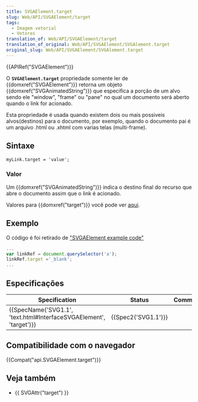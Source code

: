 ```yaml
---
title: SVGAElement.target
slug: Web/API/SVGAElement/target
tags:
  - Imagem vetorial
  - Vetores
translation_of: Web/API/SVGAElement/target
translation_of_original: Web/API/SVGAElement/SVGAlement.target
original_slug: Web/API/SVGAElement/SVGAlement.target
---
```

{{APIRef("SVGAElement")}}

O **`SVGAElement.target`** propriedade somente ler de {{domxref("SVGAElement")}} retorna um objeto {{domxref("SVGAnimatedString")}} que especifica a porção de um alvo sendo ele "window", "frame" ou "pane" no qual um documento será aberto quando o link for acionado.

Esta propriedade é usada quando existem dois ou mais possiveis alvos(destinos) para o documento, por exemplo, quando o documento pai é um arquivo .html ou .xhtml com varias telas (multi-frame).

## Sintaxe

```
myLink.target = 'value';
```

### Valor

Um {{domxref("SVGAnimatedString")}} indica o destino final do recurso que abre o documento assim que o link é acionado.

Valores para {{domxref("target")}} você pode ver [aqui](https://www.w3.org/TR/2011/REC-SVG11-20110816/linking.html#AElementTargetAttribute).

## Exemplo

O código é foi retirado de ["SVGAElement example code"](/pt-BR/docs/Web/API/SVGAElement#Example)

```js
...
var linkRef = document.querySelector('a');
linkRef.target ='_blank';
...
```

## Especificações

| Specification                                                                            | Status                   | Comment |
| ---------------------------------------------------------------------------------------- | ------------------------ | ------- |
| {{SpecName('SVG1.1', 'text.html#InterfaceSVGAElement', 'target')}} | {{Spec2('SVG1.1')}} |         |

## Compatibilidade com o navegador

{{Compat("api.SVGAElement.target")}}

## Veja também

- {{ SVGAttr("target") }}
